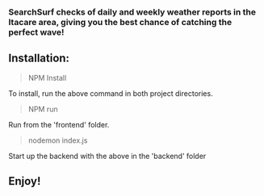 

<h3 align="left">SearchSurf checks of daily and weekly weather reports in the Itacare area, giving you the best chance of catching the perfect wave! </h3>

<h2>Installation:</h2>

> NPM Install

To install, run the above command in both project directories.

>NPM run

Run from the 'frontend' folder.

>nodemon index.js

Start up the backend with the above in the 'backend' folder

<h2>Enjoy!</h2>
